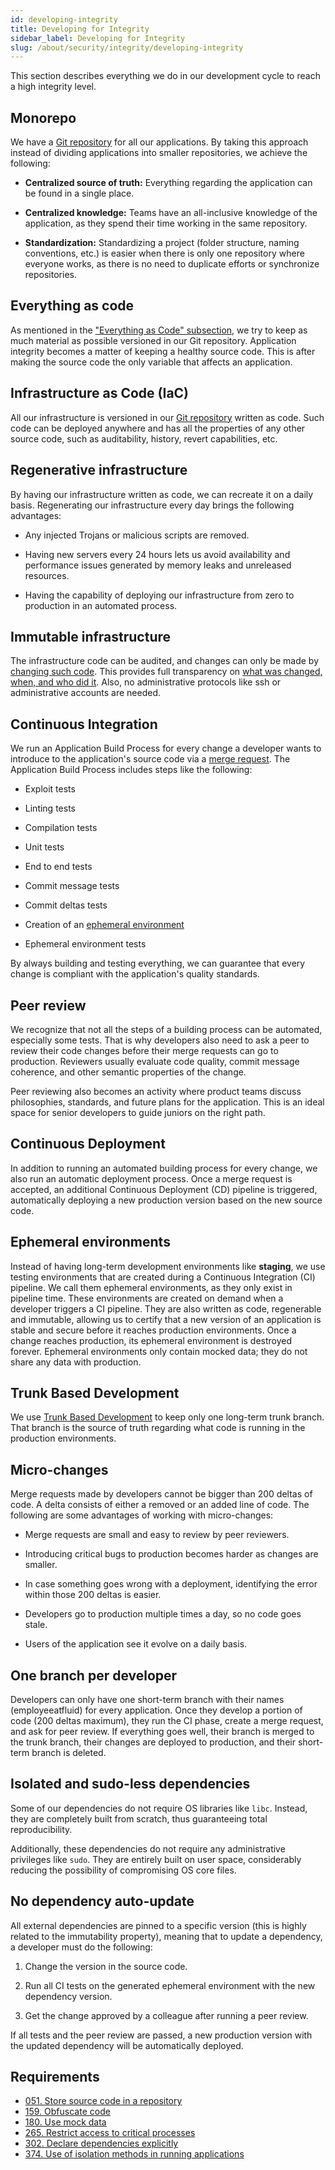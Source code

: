 ```yaml
---
id: developing-integrity
title: Developing for Integrity
sidebar_label: Developing for Integrity
slug: /about/security/integrity/developing-integrity
---
```


This section describes everything we do
in our development cycle
to reach a high integrity level.

## Monorepo

We have a [Git repository](https://gitlab.com/fluidattacks/universe)
for all our applications.
By taking this approach
instead of dividing applications
into smaller repositories,
we achieve the following:

- **Centralized source of truth:**
  Everything regarding the application
  can be found in a single place.

- **Centralized knowledge:**
  Teams have an all-inclusive knowledge
  of the application,
  as they spend their time working
  in the same repository.

- **Standardization:**
  Standardizing a project
  (folder structure, naming conventions, etc.)
  is easier when there is only one repository
  where everyone works,
  as there is no need to duplicate efforts
  or synchronize repositories.

## Everything as code

As mentioned in the
["Everything as Code" subsection](../non-repudiation/everything-as-code),
we try to keep as much material as possible
versioned in our Git repository.
Application integrity becomes a matter of keeping a healthy source code.
This is after making the source code
the only variable that affects an application.

## Infrastructure as Code (IaC)

All our infrastructure is versioned
in our [Git repository](https://gitlab.com/fluidattacks/universe)
written as code.
Such code can be deployed anywhere
and has all the properties of any other source code,
such as auditability, history,
revert capabilities, etc.

## Regenerative infrastructure

By having our infrastructure written as code,
we can recreate it on a daily basis.
Regenerating our infrastructure every day
brings the following advantages:

- Any injected Trojans
  or malicious scripts are removed.

- Having new servers every 24 hours
  lets us avoid availability and performance issues
  generated by memory leaks
  and unreleased resources.

- Having the capability of deploying our infrastructure
  from zero to production
  in an automated process.

## Immutable infrastructure

The infrastructure code can be audited,
and changes can only be made
by [changing such code](/criteria/requirements/265).
This provides full transparency on
[what was changed, when, and who did it](/criteria/requirements/046).
Also,
no administrative protocols like ssh
or administrative accounts are needed.

## Continuous Integration

We run an Application Build Process
for every change a developer wants to introduce
to the application's source code via a
[merge request](https://docs.gitlab.com/ee/user/project/merge_requests/).
The Application Build Process
includes steps like the following:

- Exploit tests

- Linting tests

- Compilation tests

- Unit tests

- End to end tests

- Commit message tests

- Commit deltas tests

- Creation of an
  [ephemeral environment](#ephemeral-environments)

- Ephemeral environment tests

By always building and testing everything,
we can guarantee that every change is compliant
with the application's quality standards.

## Peer review

We recognize that
not all the steps of a building process
can be automated,
especially some tests.
That is why developers also need to ask
a peer to review their code changes
before their merge requests can go to production.
Reviewers usually evaluate code quality,
commit message coherence,
and other semantic properties of the change.

Peer reviewing also becomes an activity
where product teams discuss philosophies,
standards,
and future plans for the application.
This is an ideal space for senior developers
to guide juniors on the right path.

## Continuous Deployment

In addition to running an automated building process
for every change,
we also run an automatic deployment process.
Once a merge request is accepted,
an additional Continuous Deployment (CD) pipeline is triggered,
automatically deploying a new production version
based on the new source code.

## Ephemeral environments

Instead of having long-term development environments
like **staging**,
we use testing environments
that are created during a Continuous Integration (CI) pipeline.
We call them ephemeral environments,
as they only exist in pipeline time.
These environments are created on demand
when a developer triggers a CI pipeline.
They are also written as code,
regenerable and immutable,
allowing us to certify
that a new version of an application is stable
and secure before it reaches production environments.
Once a change reaches production,
its ephemeral environment is destroyed forever.
Ephemeral environments only contain mocked data;
they do not share any data with production.

## Trunk Based Development

We use [Trunk Based Development](https://trunkbaseddevelopment.com/)
to keep only one long-term trunk branch.
That branch is the source of truth
regarding what code is running
in the production environments.

## Micro-changes

Merge requests made by developers
cannot be bigger than 200 deltas of code.
A delta consists of
either a removed or an added line of code.
The following are some advantages
of working with micro-changes:

- Merge requests are small
  and easy to review by peer reviewers.

- Introducing critical bugs to production
  becomes harder as changes are smaller.

- In case something goes wrong with a deployment,
  identifying the error within those 200 deltas is easier.

- Developers go to production multiple times a day,
  so no code goes stale.

- Users of the application
  see it evolve on a daily basis.

## One branch per developer

Developers can only have one short-term branch
with their names (employeeatfluid)
for every application.
Once they develop a portion of code
(200 deltas maximum),
they run the CI phase,
create a merge request,
and ask for peer review.
If everything goes well,
their branch is merged to the trunk branch,
their changes are deployed to production,
and their short-term branch is deleted.

## Isolated and sudo-less dependencies

Some of our dependencies
do not require OS libraries like `libc`.
Instead,
they are completely built from scratch,
thus guaranteeing total reproducibility.

Additionally,
these dependencies do not require
any administrative privileges like `sudo`.
They are entirely built on user space,
considerably reducing the possibility
of compromising OS core files.

## No dependency auto-update

All external dependencies are pinned
to a specific version
(this is highly related
to the immutability property),
meaning that to update a dependency,
a developer must do the following:

1. Change the version in the source code.

1. Run all CI tests on the generated ephemeral environment
  with the new dependency version.

1. Get the change approved by a colleague
  after running a peer review.

If all tests and the peer review are passed,
a new production version with the updated dependency
will be automatically deployed.

## Requirements

- [051. Store source code in a repository](/criteria/requirements/051)
- [159. Obfuscate code](/criteria/requirements/159)
- [180. Use mock data](/criteria/requirements/180)
- [265. Restrict access to critical processes](/criteria/requirements/265)
- [302. Declare dependencies explicitly](/criteria/requirements/302)
- [374. Use of isolation methods in running applications](/criteria/requirements/374)
